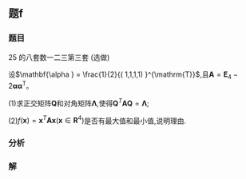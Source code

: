 ## 题f
### 题目
25 的八套数一二三第三套 (选做) 

设$\mathbf{\alpha } = \frac{1}{2}{( 1,1,1,1) }^{\mathrm{T}}$,且$\mathbf{A} = {\mathbf{E}}_{4} - 2{\mathbf{{\alpha \alpha }}}^{\mathrm{T}}$。

(1)求正交矩阵$\mathbf{Q}$和对角矩阵$\mathbf{\Lambda }$,使得${\mathbf{Q}}^{T}\mathbf{A}\mathbf{Q} = \mathbf{\Lambda }$;

(2)$f( \mathbf{x})  = {\mathbf{x}}^{T}\mathbf{{Ax}}( {\mathbf{x} \in  {\mathbf{R}}^{4}})$是否有最大值和最小值,说明理由.
### 分析

### 解